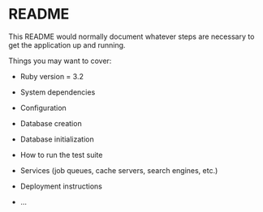 # README

This README would normally document whatever steps are necessary to get the
application up and running.

Things you may want to cover:

* Ruby version = 3.2

* System dependencies

* Configuration

* Database creation

* Database initialization

* How to run the test suite

* Services (job queues, cache servers, search engines, etc.)

* Deployment instructions

* ...
